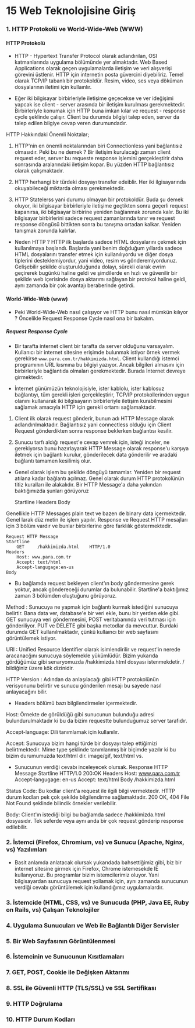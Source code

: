 # 15 Web Teknolojisine Giriş

### 1. HTTP Protokolü ve World-Wide-Web (WWW)

#### HTTP Protokolü
- HTTP - Hypertext Transfer Protocol olarak adlandırılan, OSI katmanlarında uygulama bölümünde yer almaktadır. Web Based Applications olarak geçen uygulamalarda iletişim ve veri alışverişi görevini üstlenir. HTTP için internetin posta güvercini diyebiliriz. Temel olarak TCP/IP tabanlı bir protokoldür. Resim, video, ses veya döküman dosyalarının iletimi için kullaınlır.

- Eğer iki bilgisayar birbirleriyle iletişime geçecekse ve ver ideğişimi yapcak ise client - server arasında bir iletişim kurulması gerekmektedir. Birbirleriyle konumak için HTTP buna imkan kılar ve request - response cycle şeklinde çalışır. Client bu durumda bilgiyi talep eden, server da talep edilen bilgiye cevap veren durumundadır.

HTTP Hakkındaki Önemli Noktalar;

1. HTTP'nin en önemli noktalarından biri Connectionless yani bağlantısız olmasıdır. Peki bu ne demek ? Bir iletişim kurulacağı zaman client request eder, server bu requeste response işlemini gerçekleştirir daha sonrasında aralarındaki iletişim kopar. Bu yüzden HTTP bağlantısız olarak çalışmaktadır.

2. HTTP herhangi bir türdeki dosyayı transfer edeiblir. Her iki ilgisayarında okuyabileceği miktarda olması gerekmektedir.

3. HTTP Statelerss yani durumu olmayan bir protokoldür. Buda şu demek oluyor, iki bilgisayar birbirleriyle iletişime geçtikten sonra geçerli request kapanırsa, iki bilgisayar birbirine yeniden bağlanmak zorunda kalır. Bu iki bilgisayar birbirlerini sadece request zamanlarında tanır ve request response döngüsü bittikten sonra bu tanışma ortadan kalkar. Yeniden tanışmak zorunda kalırlar.

- Neden HTTP ? HTTP ilk başlarda sadece HTML dosyalarını çekmek için kullanılmaya başlandı. Başlarda yani benim doğduğum yıllarda sadece HTML dosyalarını transfer etmek için kullanılıyordu ve diğer dosya tiplerini desteklemiyordur, yani video, resim vs gönderemiyordunuz. Gelişebilir şekilde oluşturulduğunda dolayı, sürekli olarak evrim geçirerek bugünkü haline geldi ve şimdilerde en hızlı ve güvenilir bir şekilde web içerisinde dosya aktarımı sağlayan bir protokol haline geldi, aynı zamanda bir çok avantajı beraberinde getirdi.

#### World-Wide-Web (www)

- Peki World-Wide-Web nasıl çalışıyor ve HTTP bunu nasıl mümkün kılıyor ? Öncelikle Request Response Cycle nasıl ona bir bakalım.

##### Request Response Cycle
-  Bir tarafta internet client bir tarafta da server olduğunu varsayalım. Kullanıcı bir internet sitesine erişimde bulunmak istiyor örnek vermek gerekirse `www.para.com.tr/hakkimizda.html`. Client kullandığı istemci programının URL kısmına bu bilgiyi yazıyor. Ancak bilgileri almasını için birbirleriyle bağlantıda olmaları gerekmektedir. Burada İnternet devreye girmektedir.

- İnternet günümüzün teknolojisiyle, ister kablolu, ister kablosuz bağlantıyı, tüm gerekli işleri gerçekleştirir, TCP/IP protokollerinden uygun olanını kullanarak iki bilgisayarın birbirleriyle iletişim kurabilmesini sağlamak amacıyla HTTP için gerekli ortamı sağlamaktadır. 

1. Client ilk olarak request gönderir, bunun adı HTTP Message olarak adlandırılmaktadır. Bağlantısız yani connectless olduğu için Client Request gönderdikten sonra response beklerken bağlantısı kesilir.

2. Sunucu tarfı aldığı request'e cevap vemrek için, isteği inceler, ne gerekiyorsa bunu hazırlayarak HTTP Message olarak response'u karşıya iletmek için bağlantı kurulur, gönderilecek data gönderilir ve aradaki bağlantı tamamen kesilimiş olur.

- Genel olarak işlem bu şekilde döngüyü tamamlar. Yeniden bir request atılana kadar bağlantı açılmaz. Genel olarak durum HTTP protokolünün titiz kuralları ile alakalıdır. Bir HTTP Message'a daha yakından baktığımızda şunları görüyoruz

    Startline
    Headers
    Body

Genellikle HTTP Messages plain text ve bazen de binary data içermektedir. Genel larak düz metin ile işlem yapılır. Response ve Request HTTP mesajları için 3 bölüm vardır ve bunlar birbirlerine göre farklılık göstermektedir.

    Request HTTP Message
    Startline
        GET     /hakkimizda.html    HTTP/1.0
    Headers
        Host: www.para.com.tr
        Accept: text/html
        Accept-langugage:en-us
    Body

- Bu bağlamda request bekleyen client'ın body göndermesine gerek yoktur, ancak göndereceği durumlar da bulunabilir. Startline'a baktığımız zaman 3 bölümden oluştuğunu görüyoruz. 

Method : Sunucuya ne yapmak için bağlantı kurmak istediğini sunucuya belirtir. Bana data ver, database'e bir veri ekle, bunu bir yerden ekle gibi. GET sunucuya veri göndermesini, POST veritabanında veri tutması için gönderiliyor. PUT ve DELETE gibi başka metodlar da mevcuttur. Burdaki durumda GET kullanılmaktadır, çünkü kullaıncı bir web sayfasını görüntülemek istiyor.

URI : Unified Resource Identifier olarak isimlendirilir ve request'in nerede aracanacğını sunucuya söylemekle yükümlüdür. Bizim yukarıda gördüğümüz gibi senaryomuzda /hakkimizda.html dosyası istenmekdetir. / bildiğiniz üzere kök dizinidir.

HTTP Version : Adından da anlaşılacağı gibi HTTP protokolünün verisyonunu belirtir ve sunucu gönderilen mesajı bu sayede nasıl anlayacağını bilir.

- Headers bölümü bazı bilgilendirmeler içermektedir.

Host: Örnekte de görüldüğü gibi sunucunun bulunduğu adresi bulundurulmaktadır ki bu da bizim requestte bulunduğumuz server tarafıdır.

Accept-language: Dili tanımlamak için kullanılır.

Accept: Sunucuya bizim hangi türde bir dosyayı talep ettiğimizi belirtmektedir. Mime type şeklinde tanımlanmış bir biçimde yazılır ki bu bizim durumumuzda text/html dir. image/gif, text/html vs.

- Sunucunun verdiği cevabı inceleyecek olursak.
    Response HTTP Message
    Startline
        HTTP/1.0    200:OK
    Headers
        Host: www.para.com.tr
        Accept-langugage: en-us
        Accept: text/html
    Body
        /hakkimizda.html

Status Code: Bu kodlar client'a request ile ilgili bilgi vermektedir. HTTP durum kodları pek çok şekilde bilgilendirme sağlamaktadır. 200 OK, 404 File Not Found şeklinde bilindik örnekler verilebilir.

Body: Client'ın istediği bilgi bu bağlamda sadece /hakkimizda.html dosyasıdır. Tek seferde veya aynı anda bir çok request gönderip response edilebilir.

### 2. İstemci (Firefox, Chromium, vs) ve Sunucu (Apache, Nginx, vs) Yazılımları

- Basit anlamda anlatacak olursak yukarıdada bahsettiğimiz gibi, biz bir internet sitesine girmek için Firefox, Chrome istemesekde IE kullanıyoruz. Bu programlar bizim istemcilerimiz oluyor. Yani bilgisayardan sunucuya request yollamak için, aynı zamanda sunucunun verdiği cevabı görüntülemek için kullandığımız uygulamalardır.

### 3. İstemcide (HTML, CSS, vs) ve Sunucuda (PHP, Java EE, Ruby on Rails, vs) Çalışan Teknolojiler

### 4. Uygulama Sunucuları ve Web ile Bağlantılı Diğer Servisler

### 5. Bir Web Sayfasının Görüntülenmesi

### 6. İstemcinin ve Sunucunun Kısıtlamaları

### 7. GET, POST, Cookie ile Değişken Aktarımı

### 8. SSL ile Güvenli HTTP (TLS/SSL) ve SSL Sertifikası

### 9. HTTP Doğrulama

### 10. HTTP Durum Kodları